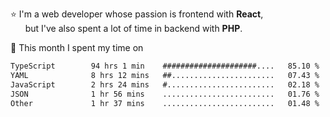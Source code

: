 ⭐ I'm a web developer whose passion is frontend with <b>React</b>,<br/>
&nbsp; &nbsp; &nbsp; but I've also spent a lot of time in backend with <b>PHP</b>.

📅 This month I spent my time on

<!--START_SECTION:waka-->

```txt
TypeScript        94 hrs 1 min    #####################....   85.10 %
YAML              8 hrs 12 mins   ##.......................   07.43 %
JavaScript        2 hrs 24 mins   #........................   02.18 %
JSON              1 hr 56 mins    .........................   01.76 %
Other             1 hr 37 mins    .........................   01.48 %
```

<!--END_SECTION:waka-->
